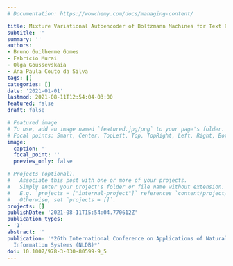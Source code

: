 ```yaml
---
# Documentation: https://wowchemy.com/docs/managing-content/

title: Mixture Variational Autoencoder of Boltzmann Machines for Text Processing
subtitle: ''
summary: ''
authors:
- Bruno Guilherme Gomes
- Fabricio Murai
- Olga Goussevskaia
- Ana Paula Couto da Silva
tags: []
categories: []
date: '2021-01-01'
lastmod: 2021-08-11T12:54:04-03:00
featured: false
draft: false

# Featured image
# To use, add an image named `featured.jpg/png` to your page's folder.
# Focal points: Smart, Center, TopLeft, Top, TopRight, Left, Right, BottomLeft, Bottom, BottomRight.
image:
  caption: ''
  focal_point: ''
  preview_only: false

# Projects (optional).
#   Associate this post with one or more of your projects.
#   Simply enter your project's folder or file name without extension.
#   E.g. `projects = ["internal-project"]` references `content/project/deep-learning/index.md`.
#   Otherwise, set `projects = []`.
projects: []
publishDate: '2021-08-11T15:54:04.770612Z'
publication_types:
- '1'
abstract: ''
publication: '*26th International Conference on Applications of Natural Language to
  Information Systems (NLDB)*'
doi: 10.1007/978-3-030-80599-9_5
---
```

